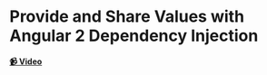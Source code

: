 # Provide and Share Values with Angular 2 Dependency Injection

**[📹 Video](https://egghead.io/lessons/angular-provide-and-share-values-with-angular-2-dependency-injection)**
